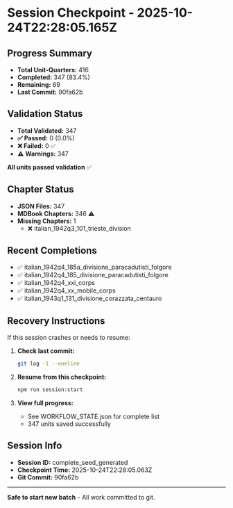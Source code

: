 # Session Checkpoint - 2025-10-24T22:28:05.165Z

## Progress Summary

- **Total Unit-Quarters:** 416
- **Completed:** 347 (83.4%)
- **Remaining:** 69
- **Last Commit:** 90fa62b

## Validation Status

- **Total Validated:** 347
- **✅ Passed:** 0 (0.0%)
- **❌ Failed:** 0 ✅
- **⚠️ Warnings:** 347

**All units passed validation** ✅

## Chapter Status

- **JSON Files:** 347
- **MDBook Chapters:** 346 ⚠️
- **Missing Chapters:** 1
  - ❌ italian_1942q3_101_trieste_division

## Recent Completions

- ✅ italian_1942q4_185a_divisione_paracadutisti_folgore
- ✅ italian_1942q4_185_divisione_paracadutisti_folgore
- ✅ italian_1942q4_xxi_corps
- ✅ italian_1942q4_xx_mobile_corps
- ✅ italian_1943q1_131_divisione_corazzata_centauro

## Recovery Instructions

If this session crashes or needs to resume:

1. **Check last commit:**
   ```bash
   git log -1 --oneline
   ```

2. **Resume from this checkpoint:**
   ```bash
   npm run session:start
   ```

3. **View full progress:**
   - See WORKFLOW_STATE.json for complete list
   - 347 units saved successfully

## Session Info

- **Session ID:** complete_seed_generated
- **Checkpoint Time:** 2025-10-24T22:28:05.063Z
- **Git Commit:** 90fa62b

---

**Safe to start new batch** - All work committed to git.
